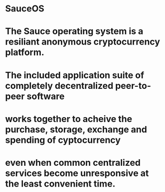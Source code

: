 # SauceOS
#
# The Sauce operating system is a resiliant anonymous cryptocurrency platform.
#
# The included application suite of completely decentralized peer-to-peer software
# works together to acheive the purchase, storage, exchange and spending of cyptocurrency
# even when common centralized services become unresponsive at the least convenient time.
